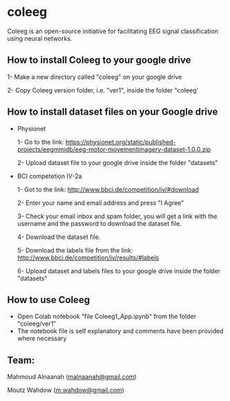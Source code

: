 # coleeg
Coleeg is an open-source initiative for facilitating EEG signal classification using neural networks.

## How to install Coleeg to your google drive

  1- Make a new directory called "coleeg" on your google drive
  
  2- Copy Coleeg version folder, i.e. "ver1", inside the folder "coleeg'

## How to install dataset files on your Google drive

  * Physionet

    1- Go to the link: https://physionet.org/static/published-projects/eegmmidb/eeg-motor-movementimagery-dataset-1.0.0.zip
    
    2- Upload dataset file to your google drive inside the folder "datasets"

  * BCI competetion IV-2a  

    1- Got to the link: http://www.bbci.de/competition/iv/#download
    
    2- Enter your name and email address and press "I Agree"
    
    3- Check your email inbox and spam folder, you will get a link with the username and the password to download the dataset file.
    
    4- Download the dataset file.
    
    5- Download the labels file from the link: http://www.bbci.de/competition/iv/results/#labels
    
    6- Upload dataset and labels files to your google drive inside the folder "datasets"


## How to use Coleeg
* Open Colab notebook "file Coleeg1_App.ipynb"  from the folder "coleeg/ver1"
* The notebook file is self explanatory and comments have been provided where necessary

## Team:

Mahmoud Alnaanah (malnaanah@gmail.com)

Moutz Wahdow (m.wahdow@gmail.com)
